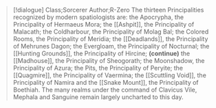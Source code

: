 >[!dialogue] Class;Sorcerer Author;R-Zero
>The thirteen Principalities recognized by modern spatiologists are: 
the Apocrypha, the Principality of Hermaeus Mora; the [[Ashpit]], the Principality of Malacath; the Coldharbour, the Principality of Molag Bal; the Colored Rooms, the Principality of Meridia; the [[Deadlands]], the Principality of Mehrunes Dagon; the Evergloam, the Principality of Nocturnal; the [[Hunting Grounds]], the Principality of Hircine; 
>**(continue)**
>the [[Madhouse]], the Principality of Sheogorath; the Moonshadow, the Principality of Azura; the Pits, the Principality of Peryite; the [[Quagmire]], the Principality of Vaermina; the [[Scuttling Void]], the Principality of Namira and the [[Snake Mount]], the Principality of Boethiah. The many realms under the command of Clavicus Vile, Mephala and Sanguine remain largely uncharted to this day.
 
